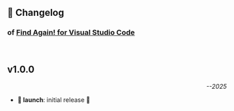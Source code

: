 ## 📒 Changelog

### of [Find Again! for Visual Studio Code](https://github.com/igorskyflyer/vscode-find-again)

<br>

## v1.0.0

<p align="right"><em>--2025</em></p>

- **🚀 launch**: initial release 🎉
